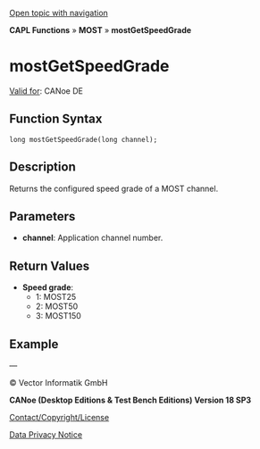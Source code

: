 [Open topic with navigation](../../../../../CANoeDEFamily.htm#Topics/CAPLFunctions/MOST/Functions/CAPLfunctionMOSTGetSpeedGrade.md)

**CAPL Functions** » **MOST** » **mostGetSpeedGrade**

# mostGetSpeedGrade

[Valid for](../../../Shared/FeatureAvailability.md): CANoe DE

## Function Syntax

```
long mostGetSpeedGrade(long channel);
```

## Description

Returns the configured speed grade of a MOST channel.

## Parameters

- **channel**: Application channel number.

## Return Values

- **Speed grade**:
  - 1: MOST25
  - 2: MOST50
  - 3: MOST150

## Example

—

© Vector Informatik GmbH

**CANoe (Desktop Editions & Test Bench Editions) Version 18 SP3**

[Contact/Copyright/License](../../../Shared/ContactCopyrightLicense.md)

[Data Privacy Notice](https://www.vector.com/int/en/company/get-info/privacy-policy/)
